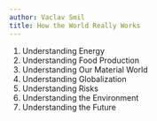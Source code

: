 ```yaml
---
author: Vaclav Smil
title: How the World Really Works
---
```

1. Understanding Energy
2. Understanding Food Production
3. Understanding Our Material World
4. Understanding Globalization
5. Understanding Risks
6. Understanding the Environment
7. Understanding the Future